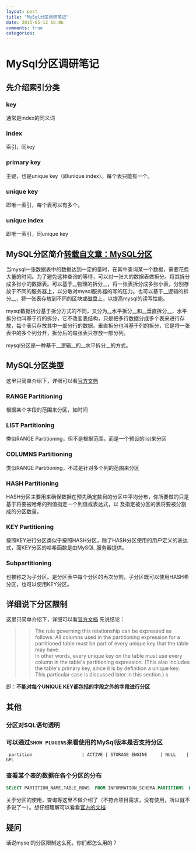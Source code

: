 ```yaml
---
layout: post
title: "MySql分区调研笔记"
date: 2015-05-12 16:06
comments: true
categories: 
---
```


# MySql分区调研笔记

## 先介绍索引分类
### key
通常是index的同义词
### index
索引，同key
### primary key
主键，也是unique key（即unique index）。每个表只能有一个。
### unique key
即唯一索引，每个表可以有多个。<!--more-->
### unique index
即唯一索引，同unique key
## MySQL分区简介[转载自文章：MySQL分区](http://breezey.blog.51cto.com/2400275/1568014)
当mysql一张数据表中的数据达到一定的量时，在其中查询某一个数据，需要花费大量的时间。为了避免这种查询的等待，可以对一张大的数据表做拆分。将其拆分成多张小的数据表。可以基于__物理的拆分__，将一张表拆分成多张小表，分别存放于不同的服务器上，以分散对mysql服务器的写的压力。也可以基于__逻辑的拆分__，将一张表存放到不同的区块或磁盘上，以提高mysql的读写性能。   

mysql数据拆分基于拆分方式的不同，又分为__水平拆分__和__垂直拆分__，水平拆分也叫基于行的拆分，它不改变表结构，只是把多行数据分成多个表来进行存放，每个表只存放其中一部分行的数据。垂直拆分也叫基于列的拆分，它是将一张表中的多个列分开，拆分后的每张表只存放一部分列。    

mysql分区是一种基于__逻辑__的__水平拆分__的方式。  

## MySQL分区类型
这里只简单介绍下，详细可以看[官方文档](http://dev.mysql.com/doc/refman/5.7/en/partitioning-types.html)
### RANGE Partitioning
根据某个字段的范围来分区，如时间
### LIST Partitioning
类似RANGE Partitioning，但不是根据范围，而是一个预设的list来分区
### COLUMNS Partitioning
类似RANGE Partitioning，不过是针对多个列的范围来分区
### HASH Partitioning
HASH分区主要用来确保数据在预先确定数目的分区中平均分布，你所要做的只是基于将要被哈希的列值指定一个列值或表达式，以 及指定被分区的表将要被分割成的分区数量。 
### KEY Partitioning
按照KEY进行分区类似于按照HASH分区，除了HASH分区使用的用户定义的表达式，而KEY分区的哈希函数是由MySQL 服务器提供。
### Subpartitioning
也被称之为子分区。是分区表中每个分区的再次分割，子分区既可以使用HASH希分区，也可以使用KEY分区。

## 详细说下分区限制
这里只简单介绍下，详细可以看[官方文档](http://dev.mysql.com/doc/refman/5.6/en/partitioning-limitations-partitioning-keys-unique-keys.html)
先说结论：
>> The rule governing this relationship can be expressed as follows: All columns used in the partitioning expression for a partitioned table must be part of every unique key that the table may have.     
In other words, every unique key on the table must use every column in the table's partitioning expression. (This also includes the table's primary key, since it is by definition a unique key. This particular case is discussed later in this section.) s

即：**不能对每个UNIQUE KEY都包括的字段之外的字段进行分区**
## 其他
### 分区对SQL语句透明
### 可以通过`SHOW PLUGINS`来看使用的MySql版本是否支持分区

```
 partition                   | ACTIVE | STORAGE ENGINE     | NULL    | GPL
```
### 查看某个表的数据在各个分区的分布

```sql
SELECT PARTITION_NAME,TABLE_ROWS  FROM INFORMATION_SCHEMA.PARTITIONS  WHERE TABLE_NAME = 'user';
```

关于分区的使用，查询等这里不做介绍了（不符合项目需求，没有使用，所以就不多说了～）。想仔细理解可以看看[官方的文档](http://dev.mysql.com/doc/refman/5.7/en/partitioning.html)

## 疑问
话说mysql的分区限制这么死，你们都怎么用的？
